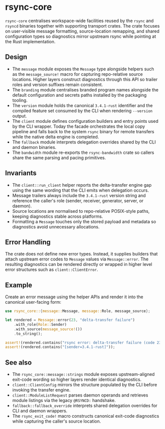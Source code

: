 # rsync-core

`rsync-core` centralises workspace-wide facilities reused by the `rsync` and
`rsyncd` binaries together with supporting transport crates. The crate focuses on
user-visible message formatting, source-location remapping, and shared
configuration types so diagnostics mirror upstream rsync while pointing at the
Rust implementation.

## Design

- The `message` module exposes the `Message` type alongside helpers such as the
  `message_source!` macro for capturing repo-relative source locations. Higher
  layers construct diagnostics through this API so trailer roles and version
  suffixes remain consistent.
- The `branding` module centralises branded program names alongside the default
  configuration and secrets paths installed by the packaging tooling.
- The `version` module holds the canonical `3.4.1-rust` identifier and the
  compiled feature set consumed by the CLI when rendering `--version` output.
- The `client` module defines configuration builders and entry points used by
  the CLI wrapper. Today the facade orchestrates the local copy pipeline and
  falls back to the system `rsync` binary for remote transfers while the native
  delta engine is completed.
- The `fallback` module interprets delegation overrides shared by the CLI and
  daemon binaries.
- The `bandwidth` module re-exports the `rsync-bandwidth` crate so callers share
  the same parsing and pacing primitives.

## Invariants

- The `client::run_client` helper reports the delta-transfer engine gap using
  the same wording that the CLI emits when delegation occurs.
- Message trailers always include the `3.4.1-rust` version string and reference
  the caller's role (sender, receiver, generator, server, or daemon).
- Source locations are normalised to repo-relative POSIX-style paths, keeping
  diagnostics stable across platforms.
- Formatting a `Message` touches only the stored payload and metadata so
  diagnostics avoid unnecessary allocations.

## Error Handling

The crate does not define new error types. Instead, it supplies builders that
attach upstream error codes to `Message` values via `Message::error`. The
resulting diagnostics can be rendered directly or wrapped in higher level error
structures such as `client::ClientError`.

## Example

Create an error message using the helper APIs and render it into the canonical
user-facing form:

```rust
use rsync_core::{message::Message, message::Role, message_source};

let rendered = Message::error(23, "delta-transfer failure")
    .with_role(Role::Sender)
    .with_source(message_source!())
    .to_string();

assert!(rendered.contains("rsync error: delta-transfer failure (code 23)"));
assert!(rendered.contains("[sender=3.4.1-rust]"));
```

## See also

- The `rsync_core::message::strings` module exposes upstream-aligned exit-code
  wording so higher layers render identical diagnostics.
- `client::ClientConfig` mirrors the structure populated by the CLI before
  invoking the transfer engine.
- `client::ModuleListRequest` parses daemon operands and retrieves module
  listings via the legacy `@RSYNCD:` handshake.
- `fallback::fallback_override` interprets shared delegation overrides for CLI
  and daemon wrappers.
- The `rsync_exit_code!` macro constructs canonical exit-code diagnostics while
  capturing the caller's source location.

